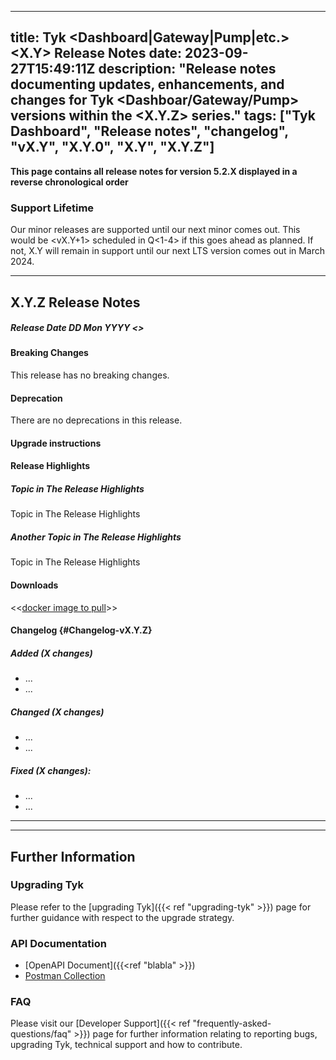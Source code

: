 
---
title: Tyk <Dashboard|Gateway|Pump|etc.> <X.Y> Release Notes
date: 2023-09-27T15:49:11Z
description: "Release notes documenting updates, enhancements, and changes for Tyk <Dashboar/Gateway/Pump> versions within the <X.Y.Z> series."
tags: ["Tyk Dashboard", "Release notes", "changelog", "vX.Y", "X.Y.0", "X.Y", "X.Y.Z"]
---

<!-- oss or licensed. Choose one of the following:
    **Licensed Protected Product** 
    Or
    ****Open Source** ([Mozilla Public License](https://github.com/TykTechnologies/tyk/blob/master/LICENSE.md))**
-->

**This page contains all release notes for version 5.2.X displayed in a reverse chronological order**

### Support Lifetime
<!-- replace X.Y with this release and set the correct quarter of the year -->
Our minor releases are supported until our next minor comes out. This would be <vX.Y+1> scheduled in Q<1-4> if this goes ahead as planned. If not, X.Y will remain in support until our next LTS version comes out in March 2024.

---

## X.Y.Z Release Notes 

##### Release Date DD Mon YYYY <<update>>

#### Breaking Changes
<!-- Use the following statement if there are no breaking changes, or explain if there are -->
This release has no breaking changes.

#### Deprecation
<!-- Use the following statement if there are no deprecations, or explain if there are -->
There are no deprecations in this release.

#### Upgrade instructions
<!-- For patches release use this: 
If you are on a X.Y.0 we advise you to upgrade ASAP and if you are on an older version skip X.Y.0 and upgrade directly to this release. 
-->

#### Release Highlights
<!-- Use similar ToV to previous release notes. For example for a patch release:
This release primarily focuses on bug fixes. 
For a comprehensive list of changes, please refer to the detailed [changelog]({{< ref "#Changelog-vX.Y.0">}}) below.
-->
##### Topic in The Release Highlights
Topic in The Release Highlights

##### Another Topic in The Release Highlights
Topic in The Release Highlights

#### Downloads
<<[docker image to pull](https://hub.docker.com/layers/tykio/tyk-dashboard/vX.Y.Z/images/blabla)>>

#### Changelog {#Changelog-vX.Y.Z}
<!-- The change log should include the following ordered set of sections that briefly summarise the features and fixed issues of the release.-->

 <!-- Add the number of changes in each section -->
##### Added (X changes)
<!-- This section should be a bullet point list of new features. Explain:

The purpose of the new feature

How does the new feature benefit users?

Link to documentation of the new feature

For OSS - Link to the corresponding issue if possible on GitHub to allow the users to see further info.
-->
- ...
- ...
  
##### Changed (X changes)
<!--
This should be a bullet point list of updated features. Explain:

Why was the update necessary?

How does the update benefit users?

Link to documentation of the updated feature

For OSS - Link to the corresponding issue if possible on GitHub to allow the users to see further info.
-->
- ...
- ...
  
##### Fixed (X changes):
- ...
- ...
<!-- 
This section should be a bullet point list that describes the issues fixed in the release. For each fixed issue explain:

What problem the issue caused

How was the issue fixed

Link to (new) documentation created as a result of a fix. For example, a new configuration parameter may have been introduced and documented for the fix

For OSS - Link to the corresponding issue if possible on GitHub to allow the users to see further info.
-->


<!-- use 3 hyphens --- between release notes of every patch (minors will be on a separate page) -->
---




<!-- The following section "Further Information" is in the bottom of every release notes page -->
---

## Further Information

### Upgrading Tyk
Please refer to the [upgrading Tyk]({{< ref "upgrading-tyk" >}}) page for further guidance with respect to the upgrade strategy.

### API Documentation
<!-- Update the link to the Gateway "tyk-gateway-api" or dashboard "tyk-dashboard-api" and the Postman collection -->
- [OpenAPI Document]({{<ref "blabla" >}})
- [Postman Collection](https://www.postman.com/tyk-technologies/workspace/tyk-public-workspace/collection/<collection-id>)

### FAQ
Please visit our [Developer Support]({{< ref "frequently-asked-questions/faq" >}}) page for further information relating to reporting bugs, upgrading Tyk, technical support and how to contribute.
